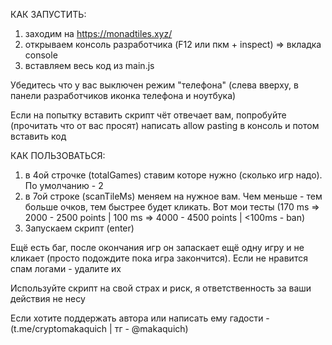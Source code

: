 КАК ЗАПУСТИТЬ:
1. заходим на https://monadtiles.xyz/
2. открываем консоль разработчика (F12 или пкм + inspect) => вкладка console
3. вставляем весь код из main.js

Убедитесь что у вас выключен режим "телефона" (слева вверху, в панели разработчиков иконка телефона и ноутбука)

Если на попытку вставить скрипт чёт отвечает вам, попробуйте (прочитать что от вас просят) написать allow pasting в консоль и потом вставить код

КАК ПОЛЬЗОВАТЬСЯ:
1. в 4ой строчке (totalGames) ставим которе нужно (сколько игр надо). По умолчанию - 2
2. в 7ой строке (scanTileMs) меняем на нужное вам. Чем меньше - тем больше очков, тем быстрее будет кликать. Вот мои тесты (170 ms => 2000 - 2500 points | 100 ms => 4000 - 4500 points | <100ms - ban)
3. Запускаем скрипт (enter)

Ещё есть баг, после окончания игр он запаскает ещё одну игру и не кликает (просто подождите пока игра закончится). Если не нравится спам логами - удалите их

Используйте скрипт на свой страх и риск, я ответственность за ваши действия не несу

Если хотите поддержать автора или написать ему гадости - (t.me/cryptomakaquich | тг - @makaquich)
